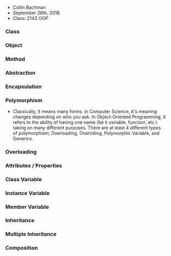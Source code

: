 * Collin Bachman
* September 28th, 2018
* Class: 2143 OOP



### Class
### Object
### Method
### Abstraction
### Encapsulation
### Polymorphism
* Classically, it means many forms. In Computer Science, it's meaning changes depending on who you ask. In Object-Oriented Programming, It refers to the ability of having one name (be it variable, function, etc.) taking on many different purposes. There are at least 4 different types of polymorphism; Overloading, Overriding, Polymorphic Variable, and Generics.
### Overloading
### Attributes / Properties
### Class Variable
### Instance Variable
### Member Variable
### Inheritance
### Multiple Inheritance
### Composition
